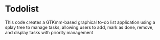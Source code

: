 # Todolist
This code creates a GTKmm-based graphical to-do list application using a splay tree to manage tasks, allowing users to add, mark as done, remove, and display tasks with priority management
